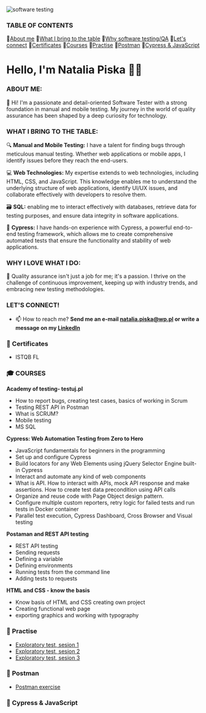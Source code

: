![software testing](https://www.keenesystems.com/hs-fs/hubfs/software-testing.jpg?width=900&name=software-testing.jpg)



### TABLE OF CONTENTS
 📄[About me](https://github.com/nataliapiska/portfolio/blob/main/README.md#about-me)  📄[What I bring to the table](https://github.com/nataliapiska/portfolio/blob/main/README.md#what-i-bring-to-the-table)  📄[Why software testing/QA](https://github.com/nataliapiska/portfolio/blob/main/README.md#why-i-love-what-i-do)   📄[Let's connect](https://github.com/nataliapiska/portfolio/blob/main/README.md#lets-connect)   📄[Certificates](https://github.com/nataliapiska/portfolio/blob/main/README.md#-certificates)   📄[Courses](https://github.com/nataliapiska/portfolio/blob/main/README.md#-courses)   📄[Practise](https://github.com/nataliapiska/portfolio/blob/main/README.md#-practise--training) 📄[Postman](https://github.com/nataliapiska/portfolio/blob/main/README.md#-postman) 📄[Cypress & JavaScript](https://github.com/nataliapiska/portfolio/blob/main/README.md#-cypress--javascript)


# Hello, I'm Natalia Piska 🙋‍♀️

### ABOUT ME:
👋 Hi! I'm a passionate and detail-oriented Software Tester with a strong foundation in manual and mobile testing. My journey in the world of quality assurance has been shaped by a deep curiosity for technology.

### WHAT I BRING TO THE TABLE:
🔍 **Manual and Mobile Testing:** I have a talent for finding bugs through meticulous manual testing. Whether web applications or mobile apps, I identify issues before they reach the end-users.

💻 **Web Technologies:** My expertise extends to web technologies, including HTML, CSS, and JavaScript. This knowledge enables me to understand the underlying structure of web applications, identify UI/UX issues, and collaborate effectively with developers to resolve them.

🗃️ **SQL:** enabling me to interact effectively with databases, retrieve data for testing purposes, and ensure data integrity in software applications.

🤖 **Cypress:** I have hands-on experience with Cypress, a powerful end-to-end testing framework, which allows me to create comprehensive automated tests that ensure the functionality and stability of web applications.

### WHY I LOVE WHAT I DO:
🌟 Quality assurance isn't just a job for me; it's a passion. I thrive on the challenge of continuous improvement, keeping up with industry trends, and embracing new testing methodologies.

### LET'S CONNECT!
- 📫 How to reach me? **Send me an e-mail <natalia.piska@wp.pl> or write a message on my [LinkedIn](https://www.linkedin.com/in/natalia-piska/)**

### 📜 Certificates
- ISTQB FL

### 🎓 COURSES
**Academy of testing- testuj.pl**
* How to report bugs, creating test cases, basics of working in Scrum
* Testing REST API in Postman
* What is SCRUM?
* Mobile testing
* MS SQL
  
**Cypress: Web Automation Testing from Zero to Hero**
* JavaScript fundamentals for beginners in the programming
* Set up and configure Cypress
* Build locators for any Web Elements using jQuery Selector Engine built-in Cypress
* Interact and automate any kind of web components
* What is API. How to interact with APIs, mock API response and make assertions. How to create test data precondition using API calls
* Organize and reuse code with Page Object design pattern.
* Configure multiple custom reporters, retry logic for failed tests and run tests in Docker container
* Parallel test execution, Cypress Dashboard, Cross Browser and Visual testing 

**Postaman and REST API testing**
* REST API testing
* Sending requests
* Defining a variable
* Defining environments
* Running tests from the command line
* Adding tests to requests

**HTML and CSS - know the basis**
* Know basis of HTML and CSS creating own project
* Creating functional web page
* exporting graphics and working with typography


### 💾 Practise
- [Exploratory test, sesion 1](https://github.com/nataliapiska/portfolio/blob/main/explor%20test%20ses%201%20-%20Arkusz1.pdf)
- [Exploratory test, sesion 2](https://github.com/nataliapiska/portfolio/blob/main/explor%20test%20ses%202%20-%20Arkusz1.pdf)
- [Exploratory test, sesion 3](https://github.com/nataliapiska/portfolio/blob/main/explor%20test%20ses%203%20-%20Arkusz1.pdf)


### 📡 Postman
- [Postman exercise](https://github.com/nataliapiska/portfolio/blob/main/natalia_postman.txt)


### 🤖 Cypress & JavaScript

